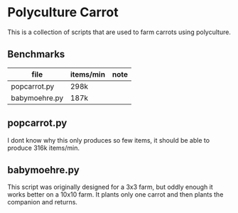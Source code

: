 # Polyculture Carrot
This is a collection of scripts that are used to farm carrots using polyculture.

## Benchmarks
| file          | items/min | note |
| ------------- | --------- | ---- |
| popcarrot.py  | 298k      |      |
| babymoehre.py | 187k      |      |

## popcarrot.py
I dont know why this only produces so few items, it should be able to produce 316k items/min.

## babymoehre.py
This script was originally designed for a 3x3 farm, but oddly enough it works better on a 10x10 farm. It plants only one carrot and then plants the companion and returns.
